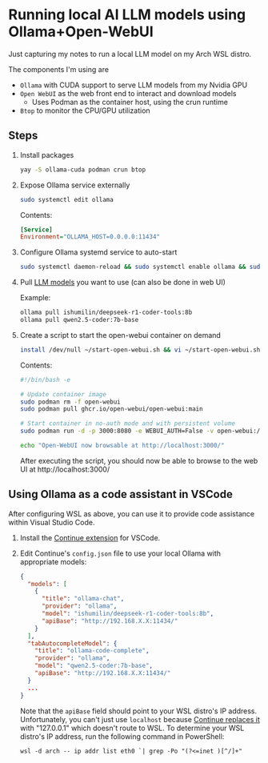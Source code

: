 # Running local AI LLM models using Ollama+Open-WebUI

Just capturing my notes to run a local LLM model on my Arch WSL distro.

The components I'm using are
- `Ollama` with CUDA support to serve LLM models from my Nvidia GPU
- `Open WebUI` as the web front end to interact and download models
    - Uses Podman as the container host, using the crun runtime
- `Btop` to monitor the CPU/GPU utilization

## Steps

1. Install packages

    ```bash
    yay -S ollama-cuda podman crun btop
    ```

2. Expose Ollama service externally

    ```bash
    sudo systemctl edit ollama
    ```
    Contents:
    ```ini
    [Service]
    Environment="OLLAMA_HOST=0.0.0.0:11434"
    ```

3. Configure Ollama systemd service to auto-start

    ```bash
    sudo systemctl daemon-reload && sudo systemctl enable ollama && sudo systemctl start ollama
    ```

4. Pull [LLM models](https://ollama.com/search) you want to use (can also be done in web UI)

    Example:
    ```bash
    ollama pull ishumilin/deepseek-r1-coder-tools:8b
    ollama pull qwen2.5-coder:7b-base
    ```

5. Create a script to start the open-webui container on demand

    ```bash
    install /dev/null ~/start-open-webui.sh && vi ~/start-open-webui.sh
    ```
    Contents:
    ```bash
    #!/bin/bash -e

    # Update container image
    sudo podman rm -f open-webui
    sudo podman pull ghcr.io/open-webui/open-webui:main

    # Start container in no-auth mode and with persistent volume 
    sudo podman run -d -p 3000:8080 -e WEBUI_AUTH=False -v open-webui:/app/backend/data --name open-webui ghcr.io/open-webui/open-webui:main

    echo "Open-WebUI now browsable at http://localhost:3000/"
    ```

    After executing the script, you should now be able to browse to the web UI at http://localhost:3000/

## Using Ollama as a code assistant in VSCode

After configuring WSL as above, you can use it to provide code assistance within Visual Studio Code.

1. Install the [Continue extension](https://marketplace.visualstudio.com/items?itemName=Continue.continue) for VSCode.

2. Edit Continue's `config.json` file to use your local Ollama with appropriate models:
    ```json
    {
      "models": [
        {
          "title": "ollama-chat",
          "provider": "ollama",
          "model": "ishumilin/deepseek-r1-coder-tools:8b",
          "apiBase": "http://192.168.X.X:11434/"
        }
      ],
      "tabAutocompleteModel": {
        "title": "ollama-code-complete",
        "provider": "ollama",
        "model": "qwen2.5-coder:7b-base", 
        "apiBase": "http://192.168.X.X:11434/"
      }
      ...
    }
    ```

    Note that the `apiBase` field should point to your WSL distro's IP address.
    Unfortunately, you can't just use `localhost` because [Continue replaces it](https://github.com/continuedev/continue/blob/b6436dd84978c348bba942cc16b428dcf4235ed7/core/llm/llms/Ollama.ts#L315) with "127.0.0.1" which doesn't route to WSL. To determine your WSL distro's IP address, run the following command in PowerShell:
    ```pwsh
    wsl -d arch -- ip addr list eth0 `| grep -Po "(?<=inet )[^/]+"
    ```
